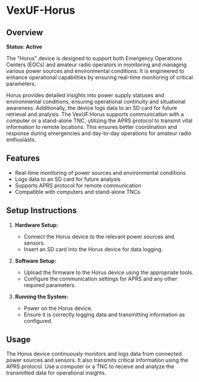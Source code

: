 # VexUF-Horus

## Overview

**Status: Active**

The "Horus" device is designed to support both Emergency Operations Centers (EOCs) and amateur radio operators in monitoring and managing various power sources and environmental conditions. It is engineered to enhance operational capabilities by ensuring real-time monitoring of critical parameters.

Horus provides detailed insights into power supply statuses and environmental conditions, ensuring operational continuity and situational awareness. Additionally, the device logs data to an SD card for future retrieval and analysis. The VexUF:Horus supports communication with a computer or a stand-alone TNC, utilizing the APRS protocol to transmit vital information to remote locations. This ensures better coordination and response during emergencies and day-to-day operations for amateur radio enthusiasts.

## Features

- Real-time monitoring of power sources and environmental conditions
- Logs data to an SD card for future analysis
- Supports APRS protocol for remote communication
- Compatible with computers and stand-alone TNCs

## Setup Instructions

1. **Hardware Setup:**
   - Connect the Horus device to the relevant power sources and sensors.
   - Insert an SD card into the Horus device for data logging.

2. **Software Setup:**
   - Upload the firmware to the Horus device using the appropriate tools.
   - Configure the communication settings for APRS and any other required parameters.

3. **Running the System:**
   - Power on the Horus device.
   - Ensure it is correctly logging data and transmitting information as configured.

## Usage

The Horus device continuously monitors and logs data from connected power sources and sensors. It also transmits critical information using the APRS protocol. Use a computer or a TNC to receive and analyze the transmitted data for operational insights.


